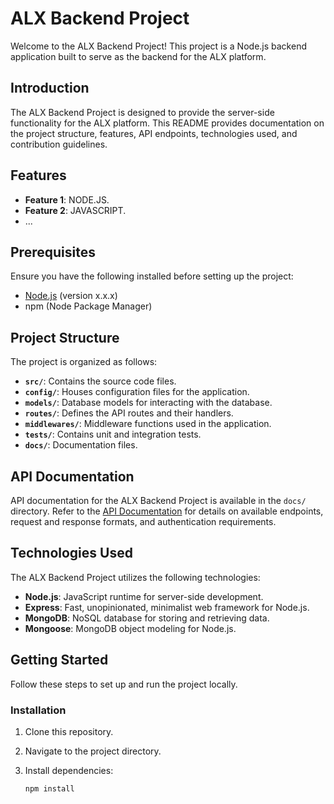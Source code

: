 # ALX Backend Project

Welcome to the ALX Backend Project! This project is a Node.js backend application built to serve as the backend for the ALX platform.

## Introduction

The ALX Backend Project is designed to provide the server-side functionality for the ALX platform. This README provides documentation on the project structure, features, API endpoints, technologies used, and contribution guidelines.

## Features

- **Feature 1**:   NODE.JS.
- **Feature 2**: JAVASCRIPT.
- ...

## Prerequisites

Ensure you have the following installed before setting up the project:

- [Node.js](https://nodejs.org/) (version x.x.x)
- npm (Node Package Manager)

## Project Structure

The project is organized as follows:

- **`src/`**: Contains the source code files.
- **`config/`**: Houses configuration files for the application.
- **`models/`**: Database models for interacting with the database.
- **`routes/`**: Defines the API routes and their handlers.
- **`middlewares/`**: Middleware functions used in the application.
- **`tests/`**: Contains unit and integration tests.
- **`docs/`**: Documentation files.

## API Documentation

API documentation for the ALX Backend Project is available in the `docs/` directory. Refer to the [API Documentation](docs/api.md) for details on available endpoints, request and response formats, and authentication requirements.

## Technologies Used

The ALX Backend Project utilizes the following technologies:

- **Node.js**: JavaScript runtime for server-side development.
- **Express**: Fast, unopinionated, minimalist web framework for Node.js.
- **MongoDB**: NoSQL database for storing and retrieving data.
- **Mongoose**: MongoDB object modeling for Node.js.

## Getting Started

Follow these steps to set up and run the project locally.

### Installation

1. Clone this repository.

2. Navigate to the project directory.

3. Install dependencies:

   ```bash
   npm install
